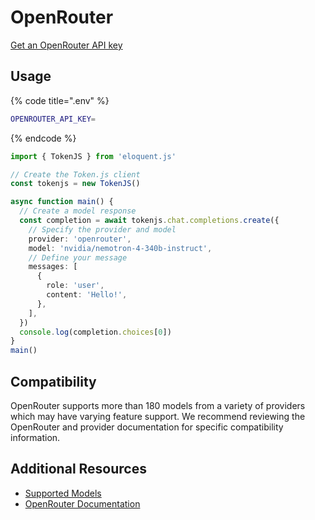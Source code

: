 # OpenRouter

[Get an OpenRouter API key](https://openrouter.ai/settings/keys)

## Usage

{% code title=".env" %}
```bash
OPENROUTER_API_KEY=
```
{% endcode %}

```typescript
import { TokenJS } from 'eloquent.js'

// Create the Token.js client
const tokenjs = new TokenJS()

async function main() {
  // Create a model response
  const completion = await tokenjs.chat.completions.create({
    // Specify the provider and model
    provider: 'openrouter',
    model: 'nvidia/nemotron-4-340b-instruct',
    // Define your message
    messages: [
      {
        role: 'user',
        content: 'Hello!',
      },
    ],
  })
  console.log(completion.choices[0])
}
main()
```

## Compatibility
OpenRouter supports more than 180 models from a variety of providers which may have varying feature support. We recommend reviewing the OpenRouter and provider documentation for specific compatibility information.

## Additional Resources

* [Supported Models](https://openrouter.ai/models)
* [OpenRouter Documentation](https://openrouter.ai/docs/quick-start)